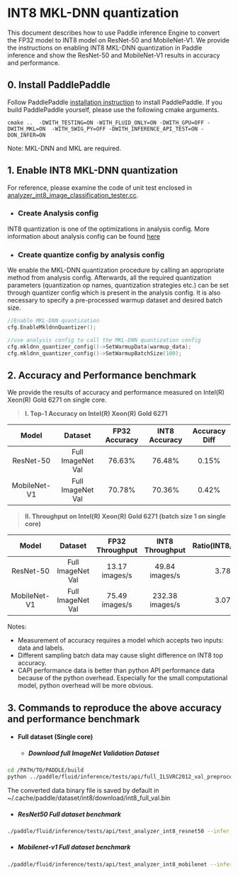 # INT8 MKL-DNN quantization 

This document describes how to use Paddle inference Engine to convert the FP32 model to INT8 model on ResNet-50 and MobileNet-V1. We provide the instructions on enabling INT8 MKL-DNN quantization in Paddle inference and show the ResNet-50 and MobileNet-V1 results in accuracy and performance.

## 0. Install PaddlePaddle 
Follow PaddlePaddle [installation instruction](https://github.com/PaddlePaddle/models/tree/develop/fluid/PaddleCV/image_classification#installation) to install PaddlePaddle. If you build PaddlePaddle yourself, please use the following cmake arguments. 
```
cmake ..  -DWITH_TESTING=ON -WITH_FLUID_ONLY=ON -DWITH_GPU=OFF -DWITH_MKL=ON  -WITH_SWIG_PY=OFF -DWITH_INFERENCE_API_TEST=ON -DON_INFER=ON

```  
Note: MKL-DNN and MKL are required.

## 1. Enable INT8 MKL-DNN quantization 
For reference, please examine the code of unit test enclosed in [analyzer_int8_image_classification_tester.cc](https://github.com/PaddlePaddle/Paddle/blob/develop/paddle/fluid/inference/tests/api/analyzer_int8_image_classification_tester.cc).

* ### Create Analysis config
INT8 quantization is one of the optimizations in analysis config. More information about analysis config can be found [here](https://github.com/PaddlePaddle/FluidDoc/blob/develop/doc/fluid/advanced_usage/deploy/inference/native_infer_en.md#upgrade-performance-based-on-contribanalysisconfig-prerelease) 

* ### Create quantize config by analysis config
We enable the MKL-DNN quantization procedure by calling an appropriate method from analysis config. Afterwards, all the required quantization parameters (quantization op names, quantization strategies etc.) can be set through quantizer config which is present in the analysis config. It is also necessary to specify a pre-processed warmup dataset and desired batch size.

```cpp
//Enable MKL-DNN quantization
cfg.EnableMkldnnQuantizer();

//use analysis config to call the MKL-DNN quantization config
cfg.mkldnn_quantizer_config()->SetWarmupData(warmup_data); 
cfg.mkldnn_quantizer_config()->SetWarmupBatchSize(100);
```

## 2. Accuracy and Performance benchmark

We provide the results of accuracy and performance measured on Intel(R) Xeon(R) Gold 6271 on single core.

   >**I. Top-1 Accuracy on Intel(R) Xeon(R) Gold 6271**

| Model  | Dataset  | FP32 Accuracy  | INT8 Accuracy  | Accuracy Diff  |
| :------------: | :------------: | :------------: | :------------: | :------------: |
| ResNet-50  | Full ImageNet Val  | 76.63%  | 76.48%  | 0.15% |
| MobileNet-V1 | Full ImageNet Val  | 70.78%  | 70.36%  | 0.42%  |

   >**II. Throughput on Intel(R) Xeon(R) Gold 6271 (batch size 1 on single core)**

| Model  | Dataset  | FP32 Throughput  | INT8 Throughput  |  Ratio(INT8/FP32)  |
| :------------: | :------------: | :------------: | :------------: | :------------: |
| ResNet-50  | Full ImageNet Val  |  13.17 images/s | 49.84 images/s | 3.78 |
| MobileNet-V1 | Full ImageNet Val  | 75.49 images/s | 232.38 images/s | 3.07  |

Notes:
* Measurement of accuracy requires a model which accepts two inputs: data and labels.
* Different sampling batch data may cause slight difference on INT8 top accuracy.
* CAPI performance data is better than python API performance data because of the python overhead. Especially for the small computational model, python overhead will be more obvious. 


## 3. Commands to reproduce the above accuracy and performance benchmark
* #### Full dataset (Single core)
   * ##### Download full ImageNet Validation Dataset
```bash
cd /PATH/TO/PADDLE/build
python ../paddle/fluid/inference/tests/api/full_ILSVRC2012_val_preprocess.py
```
The converted data binary file is saved by default in ~/.cache/paddle/dataset/int8/download/int8_full_val.bin
   * ##### ResNet50 Full dataset benchmark
```bash
./paddle/fluid/inference/tests/api/test_analyzer_int8_resnet50 --infer_model=third_party/inference_demo/int8v2/resnet50/model --infer_data=/path/to/converted/int8_full_val.bin --batch_size=1 --paddle_num_threads=1
```
   * ##### Mobilenet-v1 Full dataset benchmark
```bash
./paddle/fluid/inference/tests/api/test_analyzer_int8_mobilenet --infer_model=third_party/inference_demo/int8v2/mobilenet/model --infer_data=/path/to/converted/int8_full_val.bin --batch_size=1 --paddle_num_threads=1
```
